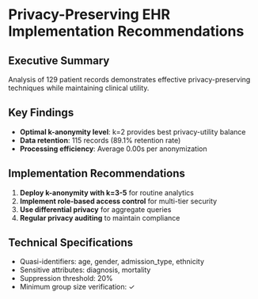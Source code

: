 # Privacy-Preserving EHR Implementation Recommendations

## Executive Summary
Analysis of 129 patient records demonstrates effective privacy-preserving techniques while maintaining clinical utility.

## Key Findings
- **Optimal k-anonymity level**: k=2 provides best privacy-utility balance
- **Data retention**: 115 records (89.1% retention rate)
- **Processing efficiency**: Average 0.00s per anonymization

## Implementation Recommendations
1. **Deploy k-anonymity with k=3-5** for routine analytics
2. **Implement role-based access control** for multi-tier security
3. **Use differential privacy** for aggregate queries
4. **Regular privacy auditing** to maintain compliance

## Technical Specifications
- Quasi-identifiers: age, gender, admission_type, ethnicity
- Sensitive attributes: diagnosis, mortality
- Suppression threshold: 20%
- Minimum group size verification: ✓
